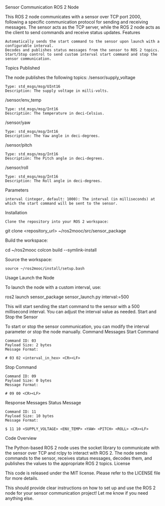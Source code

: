 Sensor Communication ROS 2 Node

This ROS 2 node communicates with a sensor over TCP port 2000, following a specific communication protocol for sending and receiving messages. The sensor acts as the TCP server, while the ROS 2 node acts as the client to send commands and receive status updates.
Features

    Automatically sends the start command to the sensor upon launch with a configurable interval.
    Decodes and publishes status messages from the sensor to ROS 2 topics.
    Start/Stop control to send custom interval start command and stop the sensor communication.

Topics Published

The node publishes the following topics:
/sensor/supply_voltage

    Type: std_msgs/msg/UInt16
    Description: The supply voltage in milli-volts.

/sensor/env_temp

    Type: std_msgs/msg/Int16
    Description: The temperature in deci-Celsius.

/sensor/yaw

    Type: std_msgs/msg/Int16
    Description: The Yaw angle in deci-degrees.

/sensor/pitch

    Type: std_msgs/msg/Int16
    Description: The Pitch angle in deci-degrees.

/sensor/roll

    Type: std_msgs/msg/Int16
    Description: The Roll angle in deci-degrees.

Parameters

    interval (integer, default: 1000): The interval (in milliseconds) at which the start command will be sent to the sensor.

Installation

    Clone the repository into your ROS 2 workspace:

git clone <repository_url> ~/ros2mooc/src/sensor_package

Build the workspace:

cd ~/ros2mooc
colcon build --symlink-install

Source the workspace:

    source ~/ros2mooc/install/setup.bash

Usage
Launch the Node

To launch the node with a custom interval, use:

ros2 launch sensor_package sensor_launch.py interval:=500

This will start sending the start command to the sensor with a 500 millisecond interval. You can adjust the interval value as needed.
Start and Stop the Sensor

To start or stop the sensor communication, you can modify the interval parameter or stop the node manually.
Command Messages
Start Command

    Command ID: 03
    Payload Size: 2 bytes
    Message Format:

    # 03 02 <interval_in_hex> <CR><LF>

Stop Command

    Command ID: 09
    Payload Size: 0 bytes
    Message Format:

    # 09 00 <CR><LF>

Response Messages
Status Message

    Command ID: 11
    Payload Size: 10 bytes
    Message Format:

    $ 11 10 <SUPPLY_VOLTAGE> <ENV_TEMP> <YAW> <PITCH> <ROLL> <CR><LF>

Code Overview

The Python-based ROS 2 node uses the socket library to communicate with the sensor over TCP and rclpy to interact with ROS 2. The node sends commands to the sensor, receives status messages, decodes them, and publishes the values to the appropriate ROS 2 topics.
License

This code is released under the MIT license. Please refer to the LICENSE file for more details.

This should provide clear instructions on how to set up and use the ROS 2 node for your sensor communication project! Let me know if you need anything else.
